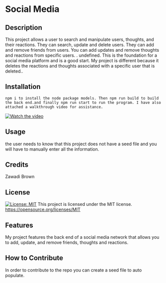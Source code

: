 # Social Media
 
## Description
This project allows a user to search and manipulate users, thoughts, and their reactions. They can search, update and delete users. They can add and remove friends from users. You can  add updates and remove thoughts and reactions from specific users. .
undefined.
This is the foundation for a social media platform and is a good start.
My project is different because it deletes the reactions and thoughts associated with a specific user that is deleted..




## Installation
```
npm i to install the node package models. Then npm run build to build the back end.and finally npm run start to run the program. I have also attached a walkthrough video for assistance.
```
[![Watch the video]()](https://photos.google.com/photo/AF1QipNoGmhN0dvKiSjQ0GGrxpI_OYysYloMIUgUrXoA)


## Usage
the user needs to know that this project does not have a seed file and you will have to manually enter all the information.


## Credits
Zawadi Brown


## License
[![License: MIT](https://img.shields.io/badge/License-MIT-yellow.svg)](https://opensource.org/licenses/MIT)
This project is licensed under the MIT license.
https://opensource.org/licenses/MIT



## Features
My project features the back end of a social media network that allows you to add, update, and remove friends, thoughts and reactions.


## How to Contribute
In order to contribute to the repo you can create a seed file to auto populate.
